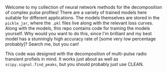 Welcome to my collection of neural network methods for the decomposition of complex pulse profiles! There are a variety of trained models here suitable for different applications. The models themselves are stored in the `pickle_jar`, where the `.pkl` files live along with the relevant loss curves. Along with the models, this repo contains code for training the models yourself. Why would you want to do this, since I'm brilliant and my best model has a stunningly high accuracy rate of [some very low percentage probably]? Search me, but you can!

This code was designed with the decomposition of multi-pulse radio transient profiels in mind. It works just about as well as `scipy.signal.find_peaks`, but you should probably just use CLEAN.
